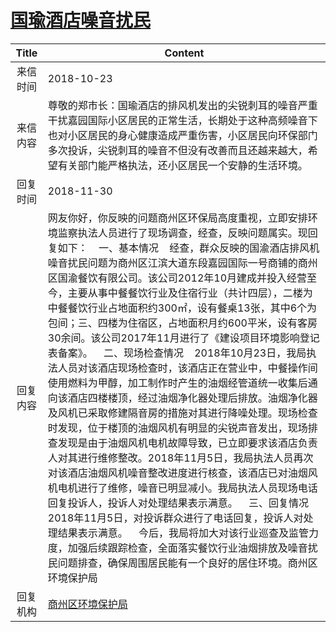 # [国瑜酒店噪音扰民](http://www.shangluo.gov.cn/zmhd/ldxxxx.jsp?urltype=leadermail.LeaderMailContentUrl&wbtreeid=1112&leadermailid=4970)

| Title |                                                                                                                                                                                                                                                                                                                                                      Content                                                                                                                                                                                                                                                                                                                                                      |
|:-----:|-------------------------------------------------------------------------------------------------------------------------------------------------------------------------------------------------------------------------------------------------------------------------------------------------------------------------------------------------------------------------------------------------------------------------------------------------------------------------------------------------------------------------------------------------------------------------------------------------------------------------------------------------------------------------------------------------------------------|
| 来信时间  | 2018-10-23                                                                                                                                                                                                                                                                                                                                                                                                                                                                                                                                                                                                                                                                                                        |
| 来信内容  | 尊敬的郑市长：国瑜酒店的排风机发出的尖锐刺耳的噪音严重干扰嘉园国际小区居民的正常生活，长期处于这种高频噪音下也对小区居民的身心健康造成严重伤害，小区居民向环保部门多次投诉，尖锐刺耳的噪音不但没有改善而且还越来越大，希望有关部门能严格执法，还小区居民一个安静的生活环境。                                                                                                                                                                                                                                                                                                                                                                                                                                                                                                                                                                            |
| 回复时间  | 2018-11-30                                                                                                                                                                                                                                                                                                                                                                                                                                                                                                                                                                                                                                                                                                        |
| 回复内容  | 网友你好，你反映的问题商州区环保局高度重视，立即安排环境监察执法人员进行了现场调查，经查，反映问题属实。现回复如下：    一、基本情况    经查，群众反映的国渝酒店排风机噪音扰民问题为商州区江滨大道东段嘉园国际一号商铺的商州区国渝餐饮有限公司。该公司2012年10月建成并投入经营至今，主要从事中餐餐饮行业及住宿行业（共计四层），二楼为中餐餐饮行业占地面积约300㎡，设有餐桌13张，其中6个为包间；三、四楼为住宿区，占地面积月约600平米，设有客房30余间。该公司2017年11月进行了《建设项目环境影响登记表备案》。    二、现场检查情况    2018年10月23日，我局执法人员对该酒店现场检查时，该酒店正在营业中，中餐操作间使用燃料为甲醇，加工制作时产生的油烟经管道统一收集后通向该酒店四楼楼顶，经过油烟净化器处理后排放。油烟净化器及风机已采取修建隔音房的措施对其进行降噪处理。现场检查时发现，位于楼顶的油烟风机有明显的尖锐声音发出，现场排查发现是由于油烟风机电机故障导致，已立即要求该酒店负责人对其进行维修整改。2018年11月5日，我局执法人员再次对该酒店油烟风机噪音整改进度进行核查，该酒店已对油烟风机电机进行了维修，噪音已明显减小。我局执法人员现场电话回复投诉人，投诉人对处理结果表示满意。    三、回复情况    2018年11月5日，对投诉群众进行了电话回复，投诉人对处理结果表示满意。    今后，我局将加大对该行业巡查及监管力度，加强后续跟踪检查，全面落实餐饮行业油烟排放及噪音扰民问题排查，确保周围居民能有一个良好的居住环境。商州区环境保护局 |
| 回复机构  | [商州区环境保护局](../../category/agencies/商州区环境保护局.md)                                                                                                                                                                                                                                                                                                                                                                                                                                                                                                                                                                                                                                                                   |